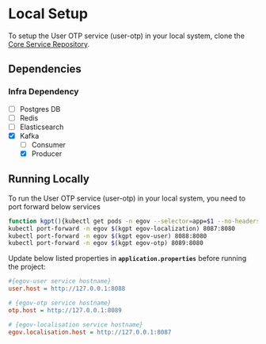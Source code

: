 # Local Setup

To setup the User OTP service (user-otp) in your local system, clone the [Core Service Repository](https://github.com/upyog/UPYOG/tree/master/core-services).

## Dependencies

### Infra Dependency

- [ ] Postgres DB
- [ ] Redis
- [ ] Elasticsearch
- [x] Kafka
  - [ ] Consumer
  - [x] Producer

## Running Locally

To run the User OTP service (user-otp) in your local system, you need to port forward below services

```bash
function kgpt(){kubectl get pods -n egov --selector=app=$1 --no-headers=true | head -n1 | awk '{print $1}'}
kubectl port-forward -n egov $(kgpt egov-localization) 8087:8080
kubectl port-forward -n egov $(kgpt egov-user) 8088:8080
kubectl port-forward -n egov $(kgpt egov-otp) 8089:8080
``` 

Update below listed properties in **`application.properties`** before running the project:

```ini
#{egov-user service hostname}
user.host = http://127.0.0.1:8088

# {egov-otp service hostname}
otp.host = http://127.0.0.1:8089

# {egov-localisation service hostname}
egov.localisation.host = http://127.0.0.1:8087
```
